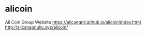 # alicoin
Ali Coin Group Website
https://alicangnll.github.io/alicoin/index.html
http://alicangonullu.xyz/alicoin/
